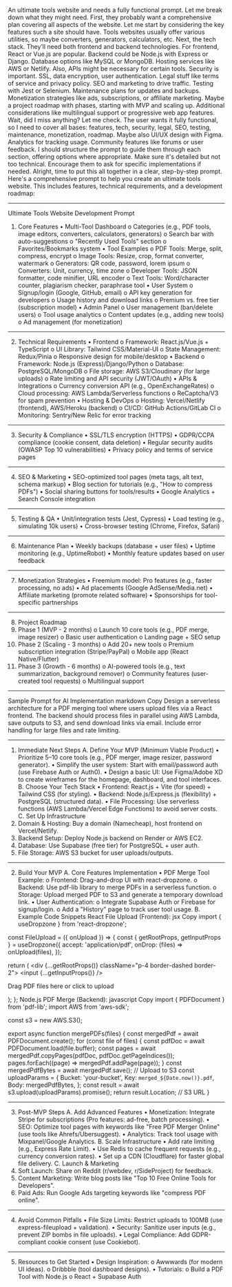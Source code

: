 An ultimate tools website and needs a fully functional prompt. Let me break down what they might need. First, they probably want a comprehensive plan covering all aspects of the website. Let me start by considering the key features such a site should have. Tools websites usually offer various utilities, so maybe converters, generators, calculators, etc.
Next, the tech stack. They’ll need both frontend and backend technologies. For frontend, React or Vue.js are popular. Backend could be Node.js with Express or Django. Database options like MySQL or MongoDB. Hosting services like AWS or Netlify. Also, APIs might be necessary for certain tools.
Security is important. SSL, data encryption, user authentication. Legal stuff like terms of service and privacy policy. SEO and marketing to drive traffic. Testing with Jest or Selenium. Maintenance plans for updates and backups.
Monetization strategies like ads, subscriptions, or affiliate marketing. Maybe a project roadmap with phases, starting with MVP and scaling up. Additional considerations like multilingual support or progressive web app features.
Wait, did I miss anything? Let me check. The user wants it fully functional, so I need to cover all bases: features, tech, security, legal, SEO, testing, maintenance, monetization, roadmap. Maybe also UI/UX design with Figma. Analytics for tracking usage. Community features like forums or user feedback.
I should structure the prompt to guide them through each section, offering options where appropriate. Make sure it's detailed but not too technical. Encourage them to ask for specific implementations if needed. Alright, time to put this all together in a clear, step-by-step prompt.
Here's a comprehensive prompt to help you create an ultimate tools website. This includes features, technical requirements, and a development roadmap:
________________________________________
Ultimate Tools Website Development Prompt
1. Core Features
•	Multi-Tool Dashboard
o	Categories (e.g., PDF tools, image editors, converters, calculators, generators)
o	Search bar with auto-suggestions
o	"Recently Used Tools" section
o	Favorites/Bookmarks system
•	Tool Examples
o	PDF Tools: Merge, split, compress, encrypt
o	Image Tools: Resize, crop, format converter, watermark
o	Generators: QR code, password, lorem ipsum
o	Converters: Unit, currency, time zone
o	Developer Tools: JSON formatter, code minifier, URL encoder
o	Text Tools: Word/character counter, plagiarism checker, paraphrase tool
•	User System
o	Signup/login (Google, GitHub, email)
o	API key generation for developers
o	Usage history and download links
o	Premium vs. free tier (subscription model)
•	Admin Panel
o	User management (ban/delete users)
o	Tool usage analytics
o	Content updates (e.g., adding new tools)
o	Ad management (for monetization)
________________________________________
2. Technical Requirements
•	Frontend
o	Framework: React.js/Vue.js + TypeScript
o	UI Library: Tailwind CSS/Material-UI
o	State Management: Redux/Pinia
o	Responsive design for mobile/desktop
•	Backend
o	Framework: Node.js (Express)/Django/Python
o	Database: PostgreSQL/MongoDB
o	File storage: AWS S3/Cloudinary (for large uploads)
o	Rate limiting and API security (JWT/OAuth)
•	APIs & Integrations
o	Currency conversion API (e.g., OpenExchangeRates)
o	Cloud processing: AWS Lambda/Serverless functions
o	ReCaptcha/V3 for spam prevention
•	Hosting & DevOps
o	Hosting: Vercel/Netlify (frontend), AWS/Heroku (backend)
o	CI/CD: GitHub Actions/GitLab CI
o	Monitoring: Sentry/New Relic for error tracking
________________________________________
3. Security & Compliance
•	SSL/TLS encryption (HTTPS)
•	GDPR/CCPA compliance (cookie consent, data deletion)
•	Regular security audits (OWASP Top 10 vulnerabilities)
•	Privacy policy and terms of service pages
________________________________________
4. SEO & Marketing
•	SEO-optimized tool pages (meta tags, alt text, schema markup)
•	Blog section for tutorials (e.g., "How to compress PDFs")
•	Social sharing buttons for tools/results
•	Google Analytics + Search Console integration
________________________________________
5. Testing & QA
•	Unit/integration tests (Jest, Cypress)
•	Load testing (e.g., simulating 10k users)
•	Cross-browser testing (Chrome, Firefox, Safari)
________________________________________
6. Maintenance Plan
•	Weekly backups (database + user files)
•	Uptime monitoring (e.g., UptimeRobot)
•	Monthly feature updates based on user feedback
________________________________________
7. Monetization Strategies
•	Freemium model: Pro features (e.g., faster processing, no ads)
•	Ad placements (Google AdSense/Media.net)
•	Affiliate marketing (promote related software)
•	Sponsorships for tool-specific partnerships
________________________________________
8. Project Roadmap
1.	Phase 1 (MVP - 2 months)
o	Launch 10 core tools (e.g., PDF merge, image resizer)
o	Basic user authentication
o	Landing page + SEO setup
2.	Phase 2 (Scaling - 3 months)
o	Add 20+ new tools
o	Premium subscription integration (Stripe/PayPal)
o	Mobile app (React Native/Flutter)
3.	Phase 3 (Growth - 6 months)
o	AI-powered tools (e.g., text summarization, background remover)
o	Community features (user-created tool requests)
o	Multilingual support
________________________________________
Sample Prompt for AI Implementation
markdown
Copy
Design a serverless architecture for a PDF merging tool where users upload files via a React frontend. The backend should process files in parallel using AWS Lambda, save outputs to S3, and send download links via email. Include error handling for large files and rate limiting.
________________________________________

1. Immediate Next Steps
A. Define Your MVP (Minimum Viable Product)
•	Prioritize 5–10 core tools (e.g., PDF merger, image resizer, password generator).
•	Simplify the user system: Start with email/password auth (use Firebase Auth or Auth0).
•	Design a basic UI: Use Figma/Adobe XD to create wireframes for the homepage, dashboard, and tool interfaces.
B. Choose Your Tech Stack
•	Frontend: React.js + Vite (for speed) + Tailwind CSS (for styling).
•	Backend: Node.js/Express.js (flexibility) + PostgreSQL (structured data).
•	File Processing: Use serverless functions (AWS Lambda/Vercel Edge Functions) to avoid server costs.
C. Set Up Infrastructure
1.	Domain & Hosting: Buy a domain (Namecheap), host frontend on Vercel/Netlify.
2.	Backend Setup: Deploy Node.js backend on Render or AWS EC2.
3.	Database: Use Supabase (free tier) for PostgreSQL + user auth.
4.	File Storage: AWS S3 bucket for user uploads/outputs.
________________________________________
2. Build Your MVP
A. Core Features Implementation
•	PDF Merge Tool Example:
o	Frontend: Drag-and-drop UI with react-dropzone.
o	Backend: Use pdf-lib library to merge PDFs in a serverless function.
o	Storage: Upload merged PDF to S3 and generate a temporary download link.
•	User Authentication:
o	Integrate Supabase Auth or Firebase for signup/login.
o	Add a "History" page to track user tool usage.
B. Example Code Snippets
React File Upload (Frontend):
jsx
Copy
import { useDropzone } from 'react-dropzone';

const FileUpload = ({ onUpload }) => {
  const { getRootProps, getInputProps } = useDropzone({
    accept: 'application/pdf',
    onDrop: (files) => onUpload(files),
  });

  return (
    <div {...getRootProps()} className="p-4 border-dashed border-2">
      <input {...getInputProps()} />
      <p>Drag PDF files here or click to upload</p>
    </div>
  );
};
Node.js PDF Merge (Backend):
javascript
Copy
import { PDFDocument } from 'pdf-lib';
import AWS from 'aws-sdk';

const s3 = new AWS.S3();

export async function mergePDFs(files) {
  const mergedPdf = await PDFDocument.create();
  for (const file of files) {
    const pdfDoc = await PDFDocument.load(file.buffer);
    const pages = await mergedPdf.copyPages(pdfDoc, pdfDoc.getPageIndices());
    pages.forEach((page) => mergedPdf.addPage(page));
  }
  const mergedPdfBytes = await mergedPdf.save();
  // Upload to S3
  const uploadParams = {
    Bucket: 'your-bucket',
    Key: `merged_${Date.now()}.pdf`,
    Body: mergedPdfBytes,
  };
  const result = await s3.upload(uploadParams).promise();
  return result.Location; // S3 URL
}
________________________________________
3. Post-MVP Steps
A. Add Advanced Features
•	Monetization: Integrate Stripe for subscriptions (Pro features: ad-free, batch processing).
•	SEO: Optimize tool pages with keywords like "Free PDF Merger Online" (use tools like Ahrefs/Ubersuggest).
•	Analytics: Track tool usage with Mixpanel/Google Analytics.
B. Scale Infrastructure
•	Add rate limiting (e.g., Express Rate Limit).
•	Use Redis to cache frequent requests (e.g., currency conversion rates).
•	Set up a CDN (Cloudflare) for faster global file delivery.
C. Launch & Marketing
1.	Soft Launch: Share on Reddit (r/webdev, r/SideProject) for feedback.
2.	Content Marketing: Write blog posts like "Top 10 Free Online Tools for Developers".
3.	Paid Ads: Run Google Ads targeting keywords like "compress PDF online".
________________________________________
4. Avoid Common Pitfalls
•	File Size Limits: Restrict uploads to 100MB (use express-fileupload + validation).
•	Security: Sanitize user inputs (e.g., prevent ZIP bombs in file uploads).
•	Legal Compliance: Add GDPR-compliant cookie consent (use Cookiebot).
________________________________________
5. Resources to Get Started
•	Design Inspiration:
o	Awwwards (for modern UI ideas).
o	Dribbble (tool dashboard designs).
•	Tutorials:
o	Build a PDF Tool with Node.js
o	React + Supabase Auth


